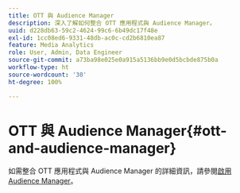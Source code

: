 ```yaml
---
title: OTT 與 Audience Manager
description: 深入了解如何整合 OTT 應用程式與 Audience Manager。
uuid: d228db63-59c2-4624-99c6-6b49dc17f48e
exl-id: 1cc08ed6-9331-48db-ac0c-cd2b6810ea87
feature: Media Analytics
role: User, Admin, Data Engineer
source-git-commit: a73ba98e025e0a915a5136bb9e0d5bcbde875b0a
workflow-type: ht
source-wordcount: '30'
ht-degree: 100%

---
```


# OTT 與 Audience Manager{#ott-and-audience-manager}

如需整合 OTT 應用程式與 Audience Manager 的詳細資訊，請參閱[啟用 Audience Manager](/help/legacy/intro-to-ava/am-enablement.md)。
